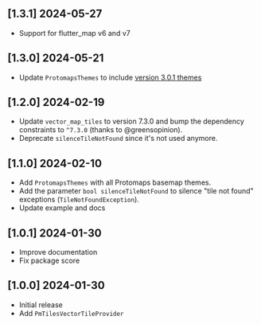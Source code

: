 ## [1.3.1] 2024-05-27

- Support for flutter_map v6 and v7

## [1.3.0] 2024-05-21

- Update `ProtomapsThemes` to
  include [version 3.0.1 themes](https://github.com/protomaps/basemaps/blob/main/CHANGELOG.md)

## [1.2.0] 2024-02-19

- Update `vector_map_tiles` to version 7.3.0 and bump the dependency constraints
  to `^7.3.0` (thanks to @greensopinion).
- Deprecate `silenceTileNotFound` since it's not used anymore.

## [1.1.0] 2024-02-10

- Add `ProtomapsThemes` with all Protomaps basemap themes.
- Add the parameter `bool silenceTileNotFound` to silence "tile not found"
  exceptions (`TileNotFoundException`).
- Update example and docs

## [1.0.1] 2024-01-30

- Improve documentation
- Fix package score

## [1.0.0] 2024-01-30

- Initial release
- Add `PmTilesVectorTileProvider`